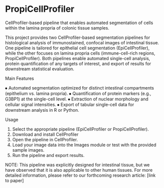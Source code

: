 # PropiCellProfiler
CellProfiler-based pipeline that enables automated segmentation of cells within the lamina propria of colonic tissue samples.

This project provides two CellProfiler-based segmentation pipelines for histological analysis of immunostained, confocal images of intestinal tissue. One pipeline is tailored for epithelial cell segmentation (EpiCellProfiler), while the other focuses on lamina propria cells (immune-cell-rich regions, PropiCellProfiler). Both pipelines enable automated single-cell analysis, protein quantification of any targets of interest, and export of results for downstream statistical evaluation.

Main Features

⦁	Automated segmentation optimized for distinct intestinal compartments (epithelium vs. lamina propria).
⦁	Quantification of protein markers (e.g., G3BP1) at the single-cell level.
⦁	Extraction of nuclear morphology and cellular signal intensities.
⦁	Export of tabular single-cell data for downstream analysis in R or Python.

Usage

1.	Select the appropriate pipeline (EpiCellProfiler or PropiCellProfiler).
2.	Download and install CellProfiler
3.	Open the pipeline in CellProfiler.
4.	Load your image data into the Images module or test with the provided sample images.
5.	Run the pipeline and export results.


NOTE: This pipeline was explicitly designed for intestinal tissue, but we have observed that it is also applicable to other human tissues.
For more detailed information, please refer to our forthcoming research article: [link to paper]
